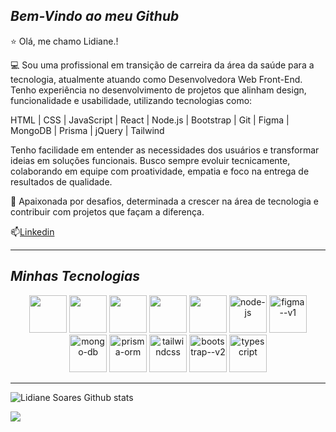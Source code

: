 ## *Bem-Vindo ao meu Github*

⭐ Olá, me chamo Lidiane.!

💻 Sou uma profissional em transição de carreira da área da saúde para a tecnologia, atualmente atuando como Desenvolvedora Web Front-End. Tenho experiência no desenvolvimento de projetos que alinham design, funcionalidade e usabilidade, utilizando tecnologias como:

HTML | CSS | JavaScript | React | Node.js | Bootstrap | Git | Figma | MongoDB | Prisma | jQuery | Tailwind

Tenho facilidade em entender as necessidades dos usuários e transformar ideias em soluções funcionais. Busco sempre evoluir tecnicamente, colaborando em equipe com proatividade, empatia e foco na entrega de resultados de qualidade.

🎯 Apaixonada por desafios, determinada a crescer na área de tecnologia e contribuir com projetos que façam a diferença.

📫[Linkedin](www.linkedin.com/in/lidianesantossoares)

----
## *Minhas Tecnologias*

<p align="center">
<img src="https://cdn.jsdelivr.net/gh/devicons/devicon@latest/icons/html5/html5-original.svg" width="60px">
<img src="https://cdn.jsdelivr.net/gh/devicons/devicon@latest/icons/css3/css3-original.svg" width="60px">
<img src="https://cdn.jsdelivr.net/gh/devicons/devicon@latest/icons/javascript/javascript-original.svg" width="60px">
<img src="https://cdn.jsdelivr.net/gh/devicons/devicon@latest/icons/react/react-original.svg" width="60px">
<img src="https://cdn.jsdelivr.net/gh/devicons/devicon@latest/icons/git/git-original.svg" width="60px">
<img width="60px" src="https://img.icons8.com/fluency/48/node-js.png" alt="node-js"/>
<img width="60px" src="https://img.icons8.com/color/48/figma--v1.png" alt="figma--v1"/>
<img width="60px" src="https://img.icons8.com/color/48/mongo-db.png" alt="mongo-db"/>
<img width="60px" src="https://img.icons8.com/color/48/prisma-orm.png" alt="prisma-orm"/>
<img width="60px" src="https://img.icons8.com/color/48/tailwindcss.png" alt="tailwindcss"/>
<img width="60px" src="https://img.icons8.com/color/48/bootstrap--v2.png" alt="bootstrap--v2"/>
<img width="60px" src="https://img.icons8.com/color/48/typescript.png" alt="typescript"/>
</p>


----
![Lidiane Soares Github stats](https://github-readme-stats.vercel.app/api?username=Soareslili&show_icons=true&theme=radical)

<img loading="lazy" heigth="180em" src="http://github-readme-stats.vercel.app/api/top-langs/?username=Soareslili&layout=compact&langs_count=7&theme=dracula"/>

